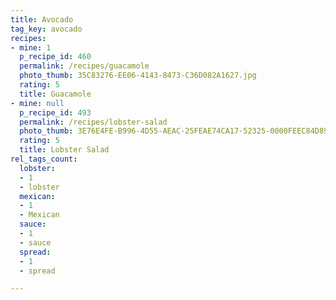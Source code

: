 ```yaml
---
title: Avocado
tag_key: avocado
recipes:
- mine: 1
  p_recipe_id: 460
  permalink: /recipes/guacamole
  photo_thumb: 35C83276-EE06-4143-8473-C36D082A1627.jpg
  rating: 5
  title: Guacamole
- mine: null
  p_recipe_id: 493
  permalink: /recipes/lobster-salad
  photo_thumb: 3E76E4FE-B996-4D55-AEAC-25FEAE74CA17-52325-0000FEEC84D89BC3.jpg
  rating: 5
  title: Lobster Salad
rel_tags_count:
  lobster:
  - 1
  - lobster
  mexican:
  - 1
  - Mexican
  sauce:
  - 1
  - sauce
  spread:
  - 1
  - spread

---
```

